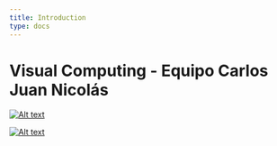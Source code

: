 ```yaml
---
title: Introduction
type: docs
---
```


# Visual Computing - Equipo Carlos Juan Nicolás




[![Alt text](https://img.youtube.com/vi/FEVpwp7XTIM/0.jpg)](https://www.youtube.com/watch?v=FEVpwp7XTIM)

[![Alt text](https://img.youtube.com/vi/A235sP7DSuM/0.jpg)](https://youtu.be/A235sP7DSuM)